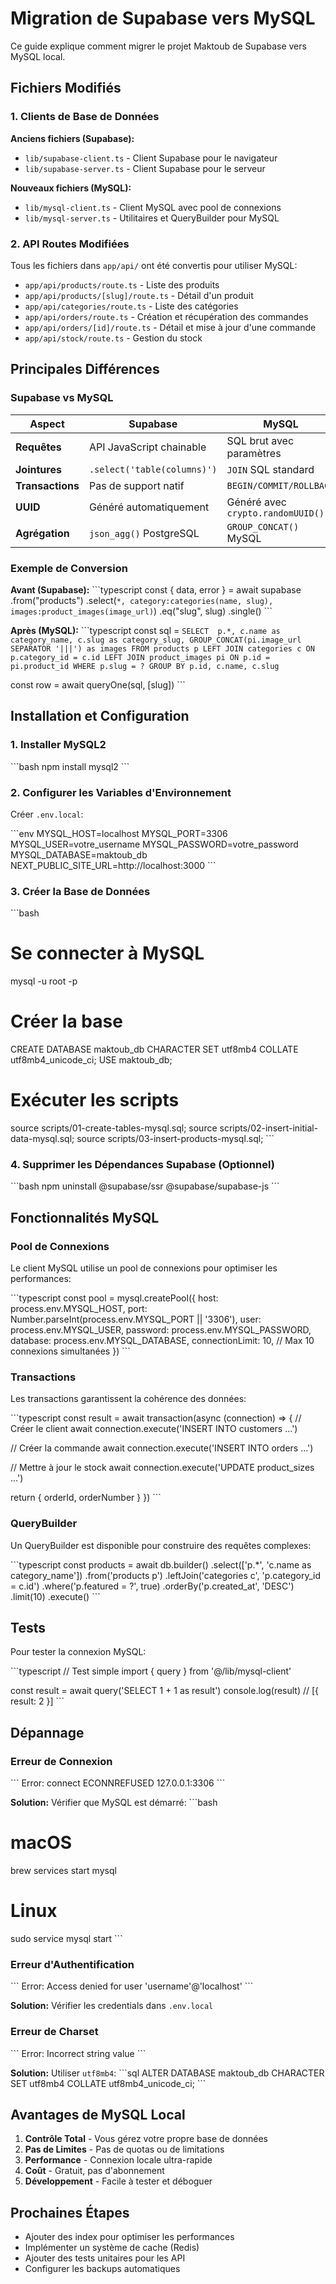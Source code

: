 # Migration de Supabase vers MySQL

Ce guide explique comment migrer le projet Maktoub de Supabase vers MySQL local.

## Fichiers Modifiés

### 1. Clients de Base de Données

**Anciens fichiers (Supabase):**
- `lib/supabase-client.ts` - Client Supabase pour le navigateur
- `lib/supabase-server.ts` - Client Supabase pour le serveur

**Nouveaux fichiers (MySQL):**
- `lib/mysql-client.ts` - Client MySQL avec pool de connexions
- `lib/mysql-server.ts` - Utilitaires et QueryBuilder pour MySQL

### 2. API Routes Modifiées

Tous les fichiers dans `app/api/` ont été convertis pour utiliser MySQL:

- `app/api/products/route.ts` - Liste des produits
- `app/api/products/[slug]/route.ts` - Détail d'un produit
- `app/api/categories/route.ts` - Liste des catégories
- `app/api/orders/route.ts` - Création et récupération des commandes
- `app/api/orders/[id]/route.ts` - Détail et mise à jour d'une commande
- `app/api/stock/route.ts` - Gestion du stock

## Principales Différences

### Supabase vs MySQL

| Aspect | Supabase | MySQL |
|--------|----------|-------|
| **Requêtes** | API JavaScript chainable | SQL brut avec paramètres |
| **Jointures** | `.select('table(columns)')` | `JOIN` SQL standard |
| **Transactions** | Pas de support natif | `BEGIN/COMMIT/ROLLBACK` |
| **UUID** | Généré automatiquement | Généré avec `crypto.randomUUID()` |
| **Agrégation** | `json_agg()` PostgreSQL | `GROUP_CONCAT()` MySQL |

### Exemple de Conversion

**Avant (Supabase):**
\`\`\`typescript
const { data, error } = await supabase
  .from("products")
  .select(`
    *,
    category:categories(name, slug),
    images:product_images(image_url)
  `)
  .eq("slug", slug)
  .single()
\`\`\`

**Après (MySQL):**
\`\`\`typescript
const sql = `
  SELECT 
    p.*,
    c.name as category_name,
    c.slug as category_slug,
    GROUP_CONCAT(pi.image_url SEPARATOR '|||') as images
  FROM products p
  LEFT JOIN categories c ON p.category_id = c.id
  LEFT JOIN product_images pi ON p.id = pi.product_id
  WHERE p.slug = ?
  GROUP BY p.id, c.name, c.slug
`

const row = await queryOne(sql, [slug])
\`\`\`

## Installation et Configuration

### 1. Installer MySQL2

\`\`\`bash
npm install mysql2
\`\`\`

### 2. Configurer les Variables d'Environnement

Créer `.env.local`:

\`\`\`env
MYSQL_HOST=localhost
MYSQL_PORT=3306
MYSQL_USER=votre_username
MYSQL_PASSWORD=votre_password
MYSQL_DATABASE=maktoub_db
NEXT_PUBLIC_SITE_URL=http://localhost:3000
\`\`\`

### 3. Créer la Base de Données

\`\`\`bash
# Se connecter à MySQL
mysql -u root -p

# Créer la base
CREATE DATABASE maktoub_db CHARACTER SET utf8mb4 COLLATE utf8mb4_unicode_ci;
USE maktoub_db;

# Exécuter les scripts
source scripts/01-create-tables-mysql.sql;
source scripts/02-insert-initial-data-mysql.sql;
source scripts/03-insert-products-mysql.sql;
\`\`\`

### 4. Supprimer les Dépendances Supabase (Optionnel)

\`\`\`bash
npm uninstall @supabase/ssr @supabase/supabase-js
\`\`\`

## Fonctionnalités MySQL

### Pool de Connexions

Le client MySQL utilise un pool de connexions pour optimiser les performances:

\`\`\`typescript
const pool = mysql.createPool({
  host: process.env.MYSQL_HOST,
  port: Number.parseInt(process.env.MYSQL_PORT || '3306'),
  user: process.env.MYSQL_USER,
  password: process.env.MYSQL_PASSWORD,
  database: process.env.MYSQL_DATABASE,
  connectionLimit: 10, // Max 10 connexions simultanées
})
\`\`\`

### Transactions

Les transactions garantissent la cohérence des données:

\`\`\`typescript
const result = await transaction(async (connection) => {
  // Créer le client
  await connection.execute('INSERT INTO customers ...')
  
  // Créer la commande
  await connection.execute('INSERT INTO orders ...')
  
  // Mettre à jour le stock
  await connection.execute('UPDATE product_sizes ...')
  
  return { orderId, orderNumber }
})
\`\`\`

### QueryBuilder

Un QueryBuilder est disponible pour construire des requêtes complexes:

\`\`\`typescript
const products = await db.builder()
  .select(['p.*', 'c.name as category_name'])
  .from('products p')
  .leftJoin('categories c', 'p.category_id = c.id')
  .where('p.featured = ?', true)
  .orderBy('p.created_at', 'DESC')
  .limit(10)
  .execute()
\`\`\`

## Tests

Pour tester la connexion MySQL:

\`\`\`typescript
// Test simple
import { query } from '@/lib/mysql-client'

const result = await query('SELECT 1 + 1 as result')
console.log(result) // [{ result: 2 }]
\`\`\`

## Dépannage

### Erreur de Connexion

\`\`\`
Error: connect ECONNREFUSED 127.0.0.1:3306
\`\`\`

**Solution:** Vérifier que MySQL est démarré:
\`\`\`bash
# macOS
brew services start mysql

# Linux
sudo service mysql start
\`\`\`

### Erreur d'Authentification

\`\`\`
Error: Access denied for user 'username'@'localhost'
\`\`\`

**Solution:** Vérifier les credentials dans `.env.local`

### Erreur de Charset

\`\`\`
Error: Incorrect string value
\`\`\`

**Solution:** Utiliser `utf8mb4`:
\`\`\`sql
ALTER DATABASE maktoub_db CHARACTER SET utf8mb4 COLLATE utf8mb4_unicode_ci;
\`\`\`

## Avantages de MySQL Local

1. **Contrôle Total** - Vous gérez votre propre base de données
2. **Pas de Limites** - Pas de quotas ou de limitations
3. **Performance** - Connexion locale ultra-rapide
4. **Coût** - Gratuit, pas d'abonnement
5. **Développement** - Facile à tester et déboguer

## Prochaines Étapes

- Ajouter des index pour optimiser les performances
- Implémenter un système de cache (Redis)
- Ajouter des tests unitaires pour les API
- Configurer les backups automatiques
